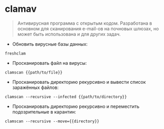 # clamav

> Антивирусная программа с открытым кодом.
> Разработана в основном для сканирования e-mail-ов на почновых шлюзах, но может быть использована и для других задач.

- Обновить вирусные базы данных:

`freshclam`

- Просканировать файл на вирусы:

`clamscan {{path/to/file}}`

- Просканировать директорию рекурсивно и вывести список заражённых файлов:

`clamscan --recursive --infected {{path/to/directory}}`

- Просканировать директорию рекурсивно и переместить подозрительные в карантин:

`clamscan --recursive --move={{directory}}`

